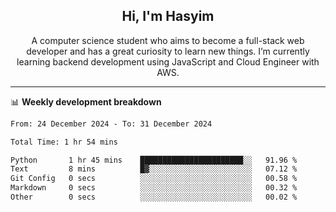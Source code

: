 <h2 align="center">Hi, I'm Hasyim</h2>

<p align="center">A computer science student who aims to become a full-stack web developer and has a great curiosity to learn new things. I’m currently learning backend development using JavaScript and Cloud Engineer with AWS.</p>

---

📊 **Weekly development breakdown**

<!--START_SECTION:waka-->

```txt
From: 24 December 2024 - To: 31 December 2024

Total Time: 1 hr 54 mins

Python       1 hr 45 mins    ███████████████████████░░   91.96 %
Text         8 mins          █▓░░░░░░░░░░░░░░░░░░░░░░░   07.12 %
Git Config   0 secs          ░░░░░░░░░░░░░░░░░░░░░░░░░   00.58 %
Markdown     0 secs          ░░░░░░░░░░░░░░░░░░░░░░░░░   00.32 %
Other        0 secs          ░░░░░░░░░░░░░░░░░░░░░░░░░   00.02 %
```

<!--END_SECTION:waka-->

<!-- - You can reach me on **hasyim11c@gmail.com** -->

